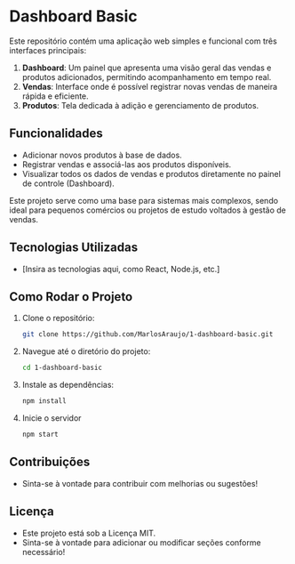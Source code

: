 # Dashboard Basic

Este repositório contém uma aplicação web simples e funcional com três interfaces principais:

1. **Dashboard**: Um painel que apresenta uma visão geral das vendas e produtos adicionados, permitindo acompanhamento em tempo real.
2. **Vendas**: Interface onde é possível registrar novas vendas de maneira rápida e eficiente.
3. **Produtos**: Tela dedicada à adição e gerenciamento de produtos.

## Funcionalidades

- Adicionar novos produtos à base de dados.
- Registrar vendas e associá-las aos produtos disponíveis.
- Visualizar todos os dados de vendas e produtos diretamente no painel de controle (Dashboard).
  
Este projeto serve como uma base para sistemas mais complexos, sendo ideal para pequenos comércios ou projetos de estudo voltados à gestão de vendas.

## Tecnologias Utilizadas

- [Insira as tecnologias aqui, como React, Node.js, etc.]
  
## Como Rodar o Projeto

1. Clone o repositório:
   ```bash
   git clone https://github.com/MarlosAraujo/1-dashboard-basic.git

2. Navegue até o diretório do projeto:
   ```bash
   cd 1-dashboard-basic

3. Instale as dependências:
   ```bash
   npm install

4. Inicie o servidor
   ```bash
   npm start

## Contribuições

 - Sinta-se à vontade para contribuir com melhorias ou sugestões!

## Licença

 - Este projeto está sob a Licença MIT.
 - Sinta-se à vontade para adicionar ou modificar seções conforme necessário!
